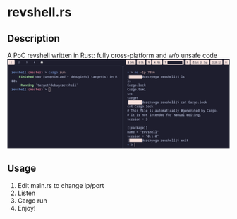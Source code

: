 # revshell.rs

## Description
A PoC revshell written in Rust: fully cross-platform and w/o unsafe code
![thumbnail](thumbnail.png)

## Usage
1. Edit main.rs to change ip/port
2. Listen
3. Cargo run
4. Enjoy!
